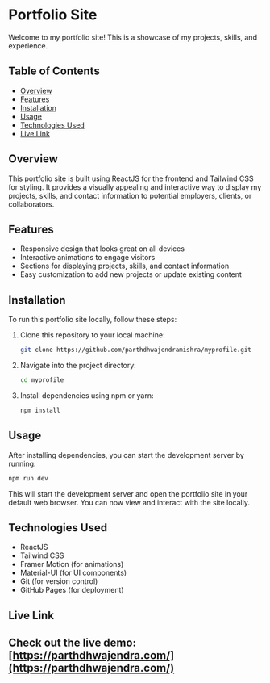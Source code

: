 # Portfolio Site

Welcome to my portfolio site! This is a showcase of my projects, skills, and experience.

## Table of Contents

- [Overview](#overview)
- [Features](#features)
- [Installation](#installation)
- [Usage](#usage)
- [Technologies Used](#technologies-used)
- [Live Link](#contributing)


## Overview

This portfolio site is built using ReactJS for the frontend and Tailwind CSS for styling. It provides a visually appealing and interactive way to display my projects, skills, and contact information to potential employers, clients, or collaborators.

## Features

- Responsive design that looks great on all devices
- Interactive animations to engage visitors
- Sections for displaying projects, skills, and contact information
- Easy customization to add new projects or update existing content

## Installation

To run this portfolio site locally, follow these steps:

1. Clone this repository to your local machine:

   ```bash
   git clone https://github.com/parthdhwajendramishra/myprofile.git
   ```

2. Navigate into the project directory:

   ```bash
   cd myprofile
   ```

3. Install dependencies using npm or yarn:

   ```bash
   npm install

   ```

## Usage

After installing dependencies, you can start the development server by running:

```bash
npm run dev
```

This will start the development server and open the portfolio site in your default web browser. You can now view and interact with the site locally.

## Technologies Used

- ReactJS
- Tailwind CSS
- Framer Motion (for animations)
- Material-UI (for UI components)
- Git (for version control)
- GitHub Pages (for deployment)

## Live Link


Check out the live demo: [https://parthdhwajendra.com/](https://parthdhwajendra.com/)
---

